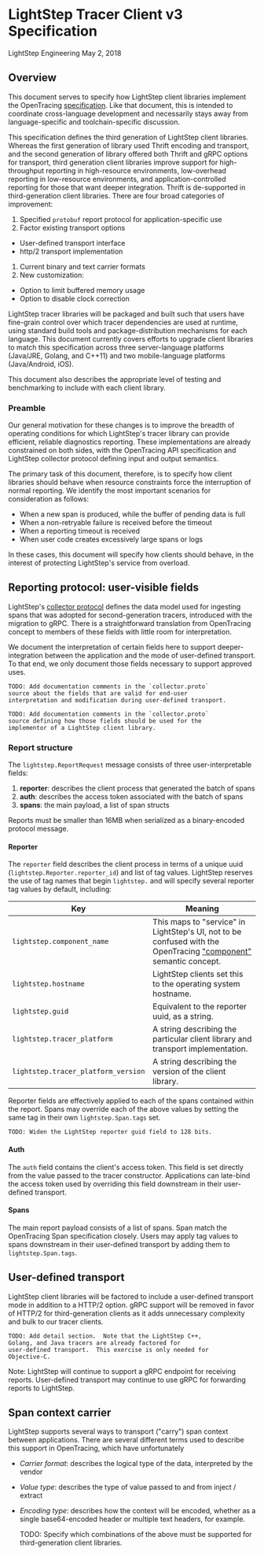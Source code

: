 # LightStep Tracer Client v3 Specification

LightStep Engineering
May 2, 2018

## Overview

This document serves to specify how LightStep client libraries
implement the OpenTracing
[specification](https://github.com/opentracing/specification/blob/master/specification.md).
Like that document, this is intended to coordinate cross-language
development and necessarily stays away from language-specific and
toolchain-specific discussion.

This specification defines the third generation of LightStep
client libraries. Whereas the first generation of library used
Thrift encoding and transport, and the second generation of
library offered both Thrift and gRPC options for transport, third
generation client libraries improve support for high-throughput
reporting in high-resource environments, low-overhead reporting
in low-resource environments, and application-controlled
reporting for those that want deeper integration.  Thrift is
de-supported in third-generation client libraries.  There are
four broad categories of improvement:

1. Specified `protobuf` report protocol for application-specific use
1. Factor existing transport options
  - User-defined transport interface
  - http/2 transport implementation
1. Current binary and text carrier formats
1. New customization:
  - Option to limit buffered memory usage
  - Option to disable clock correction

LightStep tracer libraries will be packaged and built such that
users have fine-grain control over which tracer dependencies are
used at runtime, using standard build tools and
package-distribution mechanisms for each language.  This document
currently covers efforts to upgrade client libraries to match
this specification across three server-language
platforms (Java/JRE, Golang, and C++11) and two mobile-language
platforms (Java/Android, iOS).

This document also describes the appropriate level of testing and
benchmarking to include with each client library.

### Preamble

Our general motivation for these changes is to improve the
breadth of operating conditions for which LightStep's tracer
library can provide efficient, reliable diagnostics reporting.
These implementations are already constrained on both sides, with
the OpenTracing API specification and LightStep collector
protocol defining input and output semantics.

The primary task of this document, therefore, is to specify how
client libraries should behave when resource constraints force
the interruption of normal reporting.  We identify the most
important scenarios for consideration as follows:

* When a new span is produced, while the buffer of pending data is full
* When a non-retryable failure is received before the timeout
* When a reporting timeout is received
* When user code creates excessively large spans or logs

In these cases, this document will specify how clients should
behave, in the interest of protecting LightStep's service from
overload.

## Reporting protocol: user-visible fields

LightStep's [collector
protocol](https://github.com/lightstep/lightstep-tracer-common/blob/master/collector.proto)
defines the data model used for ingesting spans that was adopted
for second-generation tracers, introduced with the migration to
gRPC.  There is a straightforward translation from OpenTracing
concept to members of these fields with little room for
interpretation.

We document the interpretation of certain fields here to support
deeper-integration between the application and the mode of
user-defined transport.  To that end, we only document those
fields necessary to support approved uses.  

    TODO: Add documentation comments in the `collector.proto`
    source about the fields that are valid for end-user
    interpretation and modification during user-defined transport.

    TODO: Add documentation comments in the `collector.proto`
    source defining how those fields should be used for the
    implementor of a LightStep client library.

### Report structure

The `lightstep.ReportRequest` message consists of three
user-interpretable fields:

1. **reporter**: describes the client process that generated the batch of spans
2. **auth**:     describes the access token associated with the batch of spans
3. **spans**:    the main payload, a list of span structs

Reports must be smaller than 16MB when serialized as a
binary-encoded protocol message.

#### Reporter

The `reporter` field describes the client process in terms of a
unique uuid (`lightstep.Reporter.reporter_id`) and list of tag
values.  LightStep reserves the use of tag names that begin
`lightstep.` and will specify several reporter tag values by
default, including:

Key | Meaning
----|--------
`lightstep.component_name`          | This maps to "service" in LightStep's UI, not to be confused with the OpenTracing ["component"](https://github.com/opentracing/specification/blob/master/semantic_conventions.md) semantic concept.
`lightstep.hostname`                | LightStep clients set this to the operating system hostname.
`lightstep.guid`                    | Equivalent to the reporter uuid, as a string.
`lightstep.tracer_platform`         | A string describing the particular client library and transport implementation.
`lightstep.tracer_platform_version` | A string describing the version of the client library.

Reporter fields are effectively applied to each of the spans
contained within the report.  Spans may override each of the
above values by setting the same tag in their own
`lightstep.Span.tags` set.

    TODO: Widen the LightStep reporter guid field to 128 bits.

#### Auth

The `auth` field contains the client's access token.  This field
is set directly from the value passed to the tracer constructor.
Applications can late-bind the access token used by overriding
this field downstream in their user-defined transport.

#### Spans

The main report payload consists of a list of spans.  Span match
the OpenTracing Span specification closely.  Users may apply tag
values to spans downstream in their user-defined transport by
adding them to `lightstep.Span.tags`.

## User-defined transport

LightStep client libraries will be factored to include a
user-defined transport mode in addition to a HTTP/2 option.  gRPC
support will be removed in favor of HTTP/2 for third-generation
clients as it adds unnecessary complexity and bulk to our tracer
clients.

    TODO: Add detail section.  Note that the LightStep C++,
    Golang, and Java tracers are already factored for
    user-defined transport.  This exercise is only needed for
    Objective-C.

Note: LightStep will continue to support a gRPC endpoint for
receiving reports.  User-defined transport may continue to use
gRPC for forwarding reports to LightStep.

## Span context carrier

LightStep supports several ways to transport ("carry") span
context between applications.  There are several different terms
used to describe this support in OpenTracing, which have
unfortunately

- *Carrier format*: describes the logical type of the data, interpreted by the vendor
- *Value type*: describes the type of value passed to and from inject / extract
- *Encoding type*: describes how the context will be encoded, whether as a single base64-encoded header or multiple text headers, for example.

    TODO: Specify which combinations of the above must be supported for third-generation client libraries.
